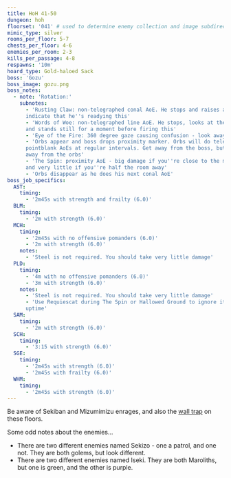 ```yaml
---
title: HoH 41-50
dungeon: hoh
floorset: '041' # used to determine enemy collection and image subdirectory
mimic_type: silver
rooms_per_floor: 5-7
chests_per_floor: 4-6
enemies_per_room: 2-3
kills_per_passage: 4-8
respawns: '10m'
hoard_type: Gold-haloed Sack
boss: 'Gozu'
boss_image: gozu.png
boss_notes:
  - note: 'Rotation:'
    subnotes:
      - 'Rusting Claw: non-telegraphed conal AoE. He stops and raises a hand to
      indicate that he''s readying this'
      - 'Words of Woe: non-telegraphed line AoE. He stops, looks at the target,
      and stands still for a moment before firing this'
      - 'Eye of the Fire: 360 degree gaze causing confusion - look away'
      - 'Orbs appear and boss drops proximity marker. Orbs will do telegraphed
      pointblank AoEs at regular intervals. Get away from the boss, but also
      away from the orbs'
      - 'The Spin: proximity AoE - big damage if you''re close to the marker,
      and very little if you''re half the room away'
      - 'Orbs disappear as he does his next conal AoE'
boss_job_specifics:
  AST:
    timing:
      - '2m45s with strength and frailty (6.0)'
  BLM:
    timing:
      - '2m with strength (6.0)'
  MCH:
    timing:
      - '2m45s with no offensive pomanders (6.0)'
      - '2m with strength (6.0)'
    notes:
      - 'Steel is not required. You should take very little damage'
  PLD:
    timing:
      - '4m with no offensive pomanders (6.0)'
      - '3m with strength (6.0)'
    notes:
      - 'Steel is not required. You should take very little damage'
      - 'Use Requiescat during The Spin or Hallowed Ground to ignore it for
      uptime'
  SAM:
    timing:
      - '2m with strength (6.0)'
  SCH:
    timing:
      - '3:15 with strength (6.0)'
  SGE:
    timing:
      - '2m45s with strength (6.0)'
      - '2m45s with frailty (6.0)'
  WHM:
    timing:
      - '2m45s with strength (6.0)'
---
```


Be aware of Sekiban and Mizumimizu enrages, and also the
[wall trap](/wall_traps.html#hoh-41-79) on these floors.

Some odd notes about the enemies...

* There are two different enemies named Sekizo - one a patrol, and one not.
  They are both golems, but look different.
* There are two different enemies named Iseki. They are both Maroliths, but one
  is green, and the other is purple.
